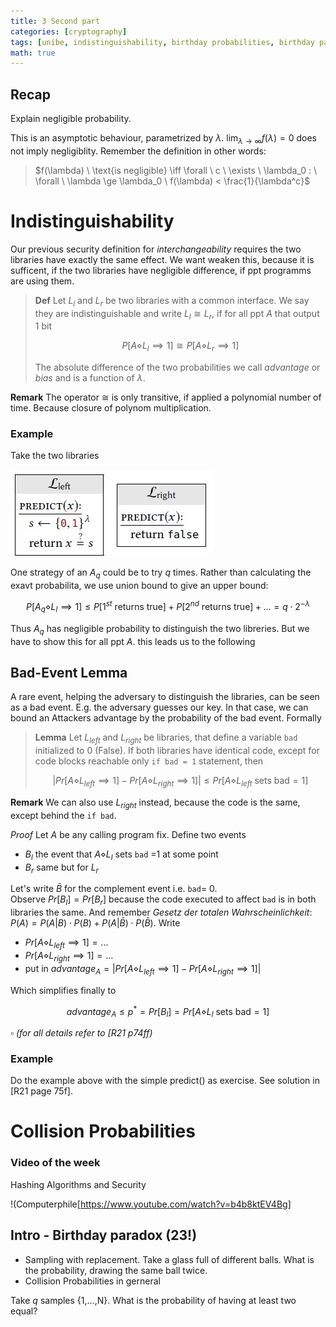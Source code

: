 ```yaml
---
title: 3 Second part 
categories: [cryptography]
tags: [unibe, indistinguishability, birthday probabilities, birthday paradox, bad event lemma, collisions]     # TAG names should always be lowercase
math: true
---
```


## Recap
Explain negligible probability. 

This is an asymptotic behaviour, parametrized by $\lambda$. $\lim_{\lambda\to\infty} f(\lambda) = 0$ does not imply negligiblity. Remember the definition in other words:
> $f(\lambda) \ \text{is negligible} \iff \forall \ c \ \exists \ \lambda_0 : \ \forall \ \lambda \ge \lambda_0 \ f(\lambda) < \frac{1}{\lambda^c}$

# Indistinguishability
Our previous security definition for *interchangeability* requires the two libraries have exactly the same effect. We want weaken this, because it is sufficent, if the two libraries have negligible difference, if ppt programms are using them. 

> **Def**
> Let $L_l$ and $L_r$ be two libraries with a common interface. We say they are indistinguishable and write $L_l \cong L_r$, if for all ppt $A$ that output 1 bit
> 
> $$P[A \diamond L_l \implies 1] \cong P[A \diamond L_r \implies 1]$$
> 
> The absolute difference of the two probabilities we call *advantage* or *bias* and is a function of $\lambda$.

**Remark** The operator $\cong$ is only transitive, if applied a polynomial number of time. Because closure of polynom multiplication. 

### Example
Take the two libraries

![](../assets/images/example4_5.png.jpg)

One strategy of an $A_q$ could be to try $q$ times. Rather than calculating the exavt probabilita, we use union bound to give an upper bound:

$$P[A_q \diamond L_l \implies 1] \le P[1^{st} \ \text{returns true}] + P[2^{nd} \ \text{returns true}] + \ldots = q\cdot 2^{-\lambda}$$

Thus $A_q$ has negligible probability to distinguish the two libreries. But we have to show this for all ppt $A$. this leads us to the following 
## Bad-Event Lemma
A rare event, helping the adversary to distinguish the libraries, can be seen as a bad event. E.g. the adversary guesses our key. In that case, we can bound an Attackers advantage by the probability of the bad event. Formally
> **Lemma**
> Let $L_{left}$ and $L_{right}$ be libraries, that define a variable `bad` initialized to 0 (False). If both libraries have identical code, except for code blocks reachable only `if bad = 1` statement, then
>
> $$ \left| Pr[A \diamond L_{left} \implies 1] - Pr[A \diamond L_{right} \implies 1] \right| \le Pr[A \diamond L_{left} \ \text{sets bad} =1]$$

**Remark** We can also use $L_{right}$ instead, because the code is the same, except behind the `if bad`.

*Proof* Let $A$ be any calling program fix. Define two events
* $B_l$ the event that $A \diamond L_l$ sets `bad` =1 at some point
* $B_r$ same but for $L_r$

Let's write $\bar{B}$ for the complement event i.e. `bad`= 0. \
Observe $Pr[B_l] = Pr[B_r]$ because the code executed to affect `bad` is in both libraries the same. And remember *Gesetz der totalen Wahrscheinlichkeit*: $P(A) = P(A|B) \cdot P(B) + P(A|\bar{B}) \cdot P(\bar{B})$. Write 

* $Pr[A \diamond L_{left} \implies 1] = \ldots$
* $Pr[A \diamond L_{right} \implies 1] = \ldots$
* put in $advantage_A= \left| Pr[A \diamond L_{left} \implies 1] - Pr[A \diamond L_{right} \implies 1] \right|$

Which simplifies finally to 

$$advantage_A \le p^* = Pr[B_l] = Pr[A \diamond L_l \ \text{sets bad}=1]$$

$\square$ *(for all details refer to [R21 p74ff)*

### Example
Do the example above with the simple predict() as exercise. See solution in [R21 page 75f].

# Collision Probabilities
### Video of the week
Hashing Algorithms and Security

!(Computerphile[https://www.youtube.com/watch?v=b4b8ktEV4Bg]

## Intro - Birthday paradox (23!)
* Sampling with replacement. Take a glass full of different balls. What is the probability, drawing the same ball twice.
* Collision Probabilities in gerneral

Take $q$ samples {1,...,N}. What is the probability of having at least two equal?

  


 

